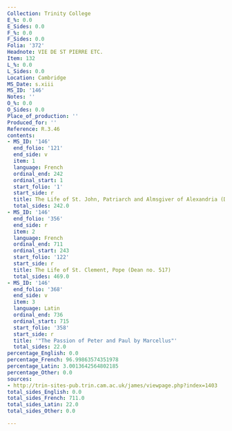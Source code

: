 ```yaml
---
Collection: Trinity College
E_%: 0.0
E_Sides: 0.0
F_%: 0.0
F_Sides: 0.0
Folia: '372'
Headnote: VIE DE ST PIERRE ETC.
Item: 132
L_%: 0.0
L_Sides: 0.0
Location: Cambridge
MS_Date: s.xiii
MS_ID: '146'
Notes: ''
O_%: 0.0
O_Sides: 0.0
Place_of_production: ''
Produced_for: ''
Reference: R.3.46
contents:
- MS_ID: '146'
  end_folio: '121'
  end_side: v
  item: 1
  language: French
  ordinal_end: 242
  ordinal_start: 1
  start_folio: '1'
  start_side: r
  title: The Life of St. John, Patriarch and Almsgiver of Alexandria (Dean no. 535)
  total_sides: 242.0
- MS_ID: '146'
  end_folio: '356'
  end_side: r
  item: 2
  language: French
  ordinal_end: 711
  ordinal_start: 243
  start_folio: '122'
  start_side: r
  title: The Life of St. Clement, Pope (Dean no. 517)
  total_sides: 469.0
- MS_ID: '146'
  end_folio: '368'
  end_side: v
  item: 3
  language: Latin
  ordinal_end: 736
  ordinal_start: 715
  start_folio: '358'
  start_side: r
  title: '"The Passion of Peter and Paul by Marcellus"'
  total_sides: 22.0
percentage_English: 0.0
percentage_French: 96.99863574351978
percentage_Latin: 3.0013642564802185
percentage_Other: 0.0
sources:
- http://trin-sites-pub.trin.cam.ac.uk/james/viewpage.php?index=1403
total_sides_English: 0.0
total_sides_French: 711.0
total_sides_Latin: 22.0
total_sides_Other: 0.0

---
```

